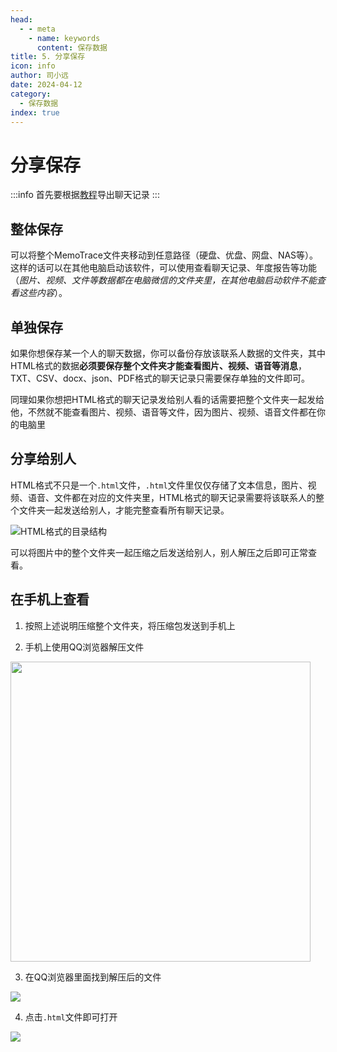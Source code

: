 ```yaml
---
head:
  - - meta
    - name: keywords
      content: 保存数据
title: 5. 分享保存
icon: info
author: 司小远
date: 2024-04-12
category:
  - 保存数据
index: true
---
```


# 分享保存

:::info
首先要根据[教程](exporter.md)导出聊天记录
:::

## 整体保存

可以将整个MemoTrace文件夹移动到任意路径（硬盘、优盘、网盘、NAS等）。这样的话可以在其他电脑启动该软件，可以使用查看聊天记录、年度报告等功能（*图片、视频、文件等数据都在电脑微信的文件夹里，在其他电脑启动软件不能查看这些内容*）。

## 单独保存

如果你想保存某一个人的聊天数据，你可以备份存放该联系人数据的文件夹，其中HTML格式的数据**必须要保存整个文件夹才能查看图片、视频、语音等消息**，TXT、CSV、docx、json、PDF格式的聊天记录只需要保存单独的文件即可。

同理如果你想把HTML格式的聊天记录发给别人看的话需要把整个文件夹一起发给他，不然就不能查看图片、视频、语音等文件，因为图片、视频、语音文件都在你的电脑里

## 分享给别人

HTML格式不只是一个`.html`文件，`.html`文件里仅仅存储了文本信息，图片、视频、语音、文件都在对应的文件夹里，HTML格式的聊天记录需要将该联系人的整个文件夹一起发送给别人，才能完整查看所有聊天记录。

![HTML格式的目录结构](https://blog.lc044.love/static/img/500777dc372a52bc7e4d94fdeb98b662.clipboard-2025-02-14.webp)

可以将图片中的整个文件夹一起压缩之后发送给别人，别人解压之后即可正常查看。

## 在手机上查看

1. 按照上述说明压缩整个文件夹，将压缩包发送到手机上

2. 手机上使用QQ浏览器解压文件

<img src="https://blog.lc044.love/static/img/03488132e9cca0d35d402fe11224119b.clipboard-2025-02-14.webp" height="480px">

3. 在QQ浏览器里面找到解压后的文件

![](https://blog.lc044.love/static/img/1dbcf36df079d018e5f4b29f176f70d8.clipboard-2025-02-14.webp)

4. 点击`.html`文件即可打开

![](https://blog.lc044.love/static/img/d14552d610e66551ade3b2ec8800937e.clipboard-2025-02-14.webp)

